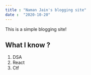 ```yaml
---
title : "Naman Jain's blogging site"
date :  "2020-10-20"
---
```


This is a simple blogging site!

## What I know ?

1. DSA
2. React
3. Ctf